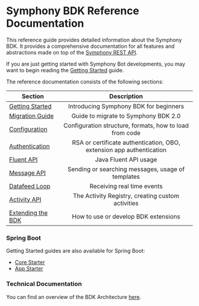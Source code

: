 # Symphony BDK Reference Documentation 

This reference guide provides detailed information about the Symphony BDK. It provides a comprehensive documentation 
for all features and abstractions made on top of the [Symphony REST API](https://developers.symphony.com/restapi/reference/introduction).

If you are just getting started with Symphony Bot developments, you may want to begin reading the 
[Getting Started](./getting-started.md) guide. 

The reference documentation consists of the following sections:

| Section                                   | Description                                                           |
|-------------------------------------------|:---------------------------------------------------------------------:|
| [Getting Started](./getting-started.md)   | Introducing Symphony BDK for beginners                                |
| [Migration Guide](./migration.md)         | Guide to migrate to Symphony BDK 2.0                                  |
| [Configuration](./configuration.md)       | Configuration structure, formats, how to load from code               |
| [Authentication](./authentication.md)     | RSA or certificate authentication, OBO, extension app authentication  |
| [Fluent API](fluent-api.md)               | Java Fluent API usage                                                 |
| [Message API](message.md)                 | Sending or searching messages, usage of templates                     |
| [Datafeed Loop](datafeed.md)              | Receiving real time events                                            |
| [Activity API](activity-api.md)           | The Activity Registry, creating custom activities                     |
| [Extending the BDK](extension.md)         | How to use or develop BDK extensions                                  |

### Spring Boot
Getting Started guides are also available for Spring Boot:
- [Core Starter](./spring-boot/core-starter.md)
- [App Starter](./spring-boot/app-starter.md)

### Technical Documentation
You can find an overview of the BDK Architecture [here](./tech/architecture.md).
